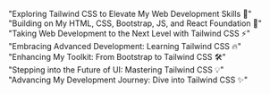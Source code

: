 "Exploring Tailwind CSS to Elevate My Web Development Skills 🚀"<br>
"Building on My HTML, CSS, Bootstrap, JS, and React Foundation 🌟"<br>
"Taking Web Development to the Next Level with Tailwind CSS ⚡"<br>
"Embracing Advanced Development: Learning Tailwind CSS 🔥"<br>
"Enhancing My Toolkit: From Bootstrap to Tailwind CSS 🛠️"<br>
"Stepping into the Future of UI: Mastering Tailwind CSS 💡"<br>
"Advancing My Development Journey: Dive into Tailwind CSS ✨"<br>
